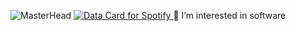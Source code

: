 ![MasterHead](https://user-images.githubusercontent.com/74038190/212750155-3ceddfbd-19d3-40a3-87af-8d329c8323c4.gif)
<a href="https://data-card-for-spotify.herokuapp.com/card?user_id=3ovwsbv5w6skmgr7ptonly4km">
  <img src="https://data-card-for-spotify.herokuapp.com/api/card?user_id=3ovwsbv5w6skmgr7ptonly4km" alt="Data Card for Spotify">
</a>
👀 I’m interested in software
